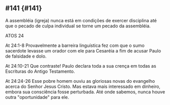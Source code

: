 ## #141 {#141}

A assembléia (igreja) nunca está em condições de exercer disciplina até que o pecado de culpa individual se torne um pecado da assembléia.

ATOS 24

At 24:1-8 Provavelmente a barreira linguística fez com que o sumo sacerdote levasse um orador com ele para Cesaréia a fim de acusar Paulo de falsidade e dolo.

At 24:10-21 Que contraste! Paulo declara toda a sua crença em todas as Escrituras do Antigo Testamento.

At 24:24-26 Esse pobre homem ouviu as gloriosas novas do evangelho acerca do Senhor Jesus Cristo. Mas estava mais interessado em dinheiro, embora sua consciência fosse perturbada. Até onde sabemos, nunca houve outra &quot;oportunidade&quot; para ele.